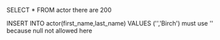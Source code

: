 SELECT * FROM actor
there are 200

INSERT INTO actor(first_name,last_name)
VALUES ('','Birch')
must use '' because null not allowed here